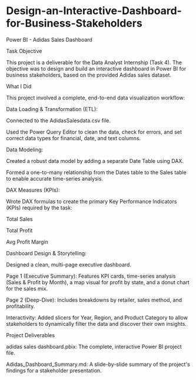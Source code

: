 # Design-an-Interactive-Dashboard-for-Business-Stakeholders

Power BI - Adidas Sales Dashboard

Task Objective

This project is a deliverable for the Data Analyst Internship (Task 4). The objective was to design and build an interactive dashboard in Power BI for business stakeholders, based on the provided Adidas sales dataset.

What I Did

This project involved a complete, end-to-end data visualization workflow:

Data Loading & Transformation (ETL):

Connected to the AdidasSalesdata.csv file.

Used the Power Query Editor to clean the data, check for errors, and set correct data types for financial, date, and text columns.

Data Modeling:

Created a robust data model by adding a separate Date Table using DAX.

Formed a one-to-many relationship from the Dates table to the Sales table to enable accurate time-series analysis.

DAX Measures (KPIs):

Wrote DAX formulas to create the primary Key Performance Indicators (KPIs) required by the task:

Total Sales

Total Profit

Avg Profit Margin

Dashboard Design & Storytelling:

Designed a clean, multi-page executive dashboard.

Page 1 (Executive Summary): Features KPI cards, time-series analysis (Sales & Profit by Month), a map visual for profit by state, and a donut chart for the sales mix.

Page 2 (Deep-Dive): Includes breakdowns by retailer, sales method, and profitability.

Interactivity: Added slicers for Year, Region, and Product Category to allow stakeholders to dynamically filter the data and discover their own insights.

Project Deliverables

adidas sales dashboard.pbix: The complete, interactive Power BI project file.

Adidas_Dashboard_Summary.md: A slide-by-slide summary of the project's findings for a stakeholder presentation.
